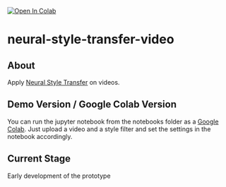 [![Open In Colab](https://colab.research.google.com/assets/colab-badge.svg)](https://colab.research.google.com/github/maxupravitelev/neural-style-transfer-video/blob/main/notebooks/nst_vid.ipynb)


# neural-style-transfer-video

## About

Apply [Neural Style Transfer](https://www.tensorflow.org/tutorials/generative/style_transfer) on videos.


## Demo Version / Google Colab Version

You can run the jupyter notebook from the notebooks folder as a [Google Colab](https://colab.research.google.com/github/maxupravitelev/neural-style-transfer-video/blob/main/notebooks/nst_vid.ipynb). Just upload a video and a style filter and set the settings in the notebook accordingly.

## Current Stage

Early development of the prototype